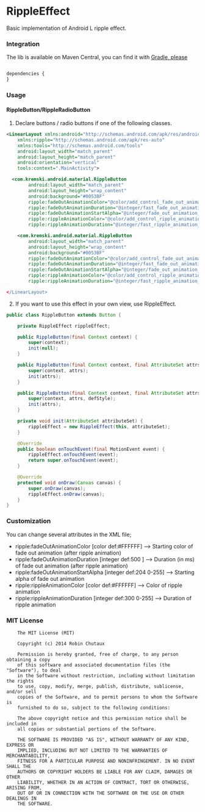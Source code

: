 RippleEffect
================

Basic implementation of Android L ripple effect.

### Integration
The lib is available on Maven Central, you can find it with [Gradle, please](http://gradleplease.appspot.com/#rippleeffect)

``` xml

dependencies {
}

```

### Usage

#### RippleButton/RippleRadioButton

1. Declare buttons / radio buttons if one of the following classes.

``` xml
<LinearLayout xmlns:android="http://schemas.android.com/apk/res/android"
    xmlns:ripple="http://schemas.android.com/apk/res-auto"
    xmlns:tools="http://schemas.android.com/tools"
    android:layout_width="match_parent"
    android:layout_height="match_parent"
    android:orientation="vertical"
    tools:context=".MainActivity">

  <com.kremski.android.material.RippleButton
        android:layout_width="match_parent"
        android:layout_height="wrap_content"
        android:background="#0053BF"
        ripple:fadeOutAnimationColor="@color/add_control_fade_out_animation_color"
        ripple:fadeOutAnimationDuration="@integer/fast_fade_out_animation_duration"
        ripple:fadeOutAnimationStartAlpha="@integer/fade_out_animation_start_alpha"
        ripple:rippleAnimationColor="@color/add_control_ripple_animation_color"
        ripple:rippleAnimationDuration="@integer/fast_ripple_animation_duration" />

    <com.kremski.android.material.RippleButton
        android:layout_width="match_parent"
        android:layout_height="wrap_content"
        android:background="#0053BF"
        ripple:fadeOutAnimationColor="@color/add_control_fade_out_animation_color"
        ripple:fadeOutAnimationDuration="@integer/fast_fade_out_animation_duration"
        ripple:fadeOutAnimationStartAlpha="@integer/fade_out_animation_start_alpha"
        ripple:rippleAnimationColor="@color/add_control_ripple_animation_color"
        ripple:rippleAnimationDuration="@integer/fast_ripple_animation_duration/>

</LinearLayout>
```

2. If you want to use this effect in your own view, use RippleEffect.

``` java
public class RippleButton extends Button {

    private RippleEffect rippleEffect;

    public RippleButton(final Context context) {
        super(context);
        init(null);
    }

    public RippleButton(final Context context, final AttributeSet attrs) {
        super(context, attrs);
        init(attrs);
    }

    public RippleButton(final Context context, final AttributeSet attrs, final int defStyle) {
        super(context, attrs, defStyle);
        init(attrs);
    }

    private void init(AttributeSet attributeSet) {
        rippleEffect = new RippleEffect(this, attributeSet);
    }

    @Override
    public boolean onTouchEvent(final MotionEvent event) {
        rippleEffect.onTouchEvent(event);
        return super.onTouchEvent(event);
    }

    @Override
    protected void onDraw(Canvas canvas) {
        super.onDraw(canvas);
        rippleEffect.onDraw(canvas);
    }
}
```

### Customization

You can change several attributes in the XML file;

* ripple:fadeOutAnimationColor [color def:#FFFFFF] --> Starting color of fade out animation (after ripple animation)
* ripple:fadeOutAnimationDuration [integer def:500 ] --> Duration (in ms) of fade out animation (after ripple animation) 
* ripple:fadeOutAnimationStartAlpha [integer def:204 0-255] --> Starting alpha of fade out animation 
* ripple:rippleAnimationColor [color def:#FFFFFF] --> Color of ripple animation 
* ripple:rippleAnimationDuration [integer def:300 0-255] --> Duration of ripple animation

### MIT License

```
    The MIT License (MIT)

    Copyright (c) 2014 Robin Chutaux

    Permission is hereby granted, free of charge, to any person obtaining a copy
    of this software and associated documentation files (the "Software"), to deal
    in the Software without restriction, including without limitation the rights
    to use, copy, modify, merge, publish, distribute, sublicense, and/or sell
    copies of the Software, and to permit persons to whom the Software is
    furnished to do so, subject to the following conditions:

    The above copyright notice and this permission notice shall be included in
    all copies or substantial portions of the Software.

    THE SOFTWARE IS PROVIDED "AS IS", WITHOUT WARRANTY OF ANY KIND, EXPRESS OR
    IMPLIED, INCLUDING BUT NOT LIMITED TO THE WARRANTIES OF MERCHANTABILITY,
    FITNESS FOR A PARTICULAR PURPOSE AND NONINFRINGEMENT. IN NO EVENT SHALL THE
    AUTHORS OR COPYRIGHT HOLDERS BE LIABLE FOR ANY CLAIM, DAMAGES OR OTHER
    LIABILITY, WHETHER IN AN ACTION OF CONTRACT, TORT OR OTHERWISE, ARISING FROM,
    OUT OF OR IN CONNECTION WITH THE SOFTWARE OR THE USE OR OTHER DEALINGS IN
    THE SOFTWARE.
```
